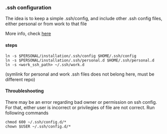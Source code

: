 ### .ssh configuration

The idea is to keep a simple .ssh/config, and include other .ssh config files, either personal or from work to that file

More info, check [here](https://superuser.com/questions/247564/is-there-a-way-for-one-ssh-config-file-to-include-another-one
)

#### steps

```
ln -s $PERSONAL/installation/.ssh/config $HOME/.ssh/config
ln -s $PERSONAL/installation/.ssh/personal.d $HOME/.ssh/personal.d
ln -s <work_ssh_path> ~/.ssh/work.d
```

(symlink for personal and work .ssh files does not belong here, must be different repo)

#### Throubleshooting

There may be an error regarding bad owner or permission on ssh config. For that, either user is incorrect or privilegies of file are not correct. Run following commands

```
chmod 600 ~/.ssh/config.d/*
chown $USER ~/.ssh/config.d/*
```
